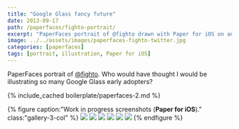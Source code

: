 ```yaml
---
title: "Google Glass fancy future"
date: 2013-09-17
path: /paperfaces/fighto-portrait/
excerpt: "PaperFaces portrait of @fighto drawn with Paper for iOS on an iPad."
image: ../../assets/images/paperfaces-fighto-twitter.jpg
categories: [paperfaces]
tags: [portrait, illustration, Paper for iOS]
---
```


PaperFaces portrait of [@fighto](https://twitter.com/fighto). Who would have thought I would be illustrating so many Google Glass early adopters?

{% include_cached boilerplate/paperfaces-2.md %}

{% figure caption:"Work in progress screenshots (**Paper for iOS**)." class:"gallery-3-col" %}
[![](../../assets/images/paperfaces-fighto-process-1-600.jpg)](../../assets/images/paperfaces-fighto-process-1-lg.jpg)
[![](../../assets/images/paperfaces-fighto-process-2-600.jpg)](../../assets/images/paperfaces-fighto-process-2-lg.jpg)
[![](../../assets/images/paperfaces-fighto-process-3-600.jpg)](../../assets/images/paperfaces-fighto-process-3-lg.jpg)
[![](../../assets/images/paperfaces-fighto-process-4-600.jpg)](../../assets/images/paperfaces-fighto-process-4-lg.jpg)
[![](../../assets/images/paperfaces-fighto-process-5-600.jpg)](../../assets/images/paperfaces-fighto-process-5-lg.jpg)
[![](../../assets/images/paperfaces-fighto-process-6-600.jpg)](../../assets/images/paperfaces-fighto-process-6-lg.jpg)
{% endfigure %}
